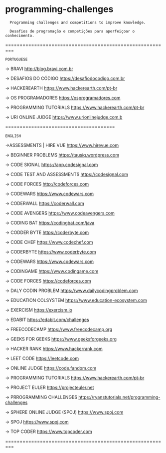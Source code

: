 # programming-challenges

      Programming challenges and competitions to improve knowledge.
      
      Desafios de programação e competições para aperfeiçoar o conhecimento.
      


=========================================================


```
PORTUGUESE
```



-> BRAVI
http://blog.bravi.com.br


-> DESAFIOS DO CÓDIGO 
https://desafiodocodigo.com.br


-> HACKEREARTH
https://www.hackerearth.com/pt-br


-> OS PROGRAMADORES
https://osprogramadores.com


-> PROGRAMMING TUTORIALS 
https://www.hackerearth.com/pt-br


-> URI ONLINE JUDGE
https://www.urionlinejudge.com.b

======================================



```
ENGLISH
```

->ASSESSMENTS | HIRE VUE
https://www.hirevue.com


-> BEGINNER PROBLEMS
https://tausiq.wordpress.com


-> CODE SIGNAL
https://app.codesignal.com


-> CODE TEST AND ASSESSMENTS
https://codesignal.com


-> CODE FORCES
http://codeforces.com


-> CODEWARS 
https://www.codewars.com


-> CODERWALL
https://coderwall.com


-> CODE AVENGERS
https://www.codeavengers.com


-> CODING BAT 
https://codingbat.com/java


-> CODDER BYTE 
https://coderbyte.com


-> CODE CHEF
https://www.codechef.com


-> CODERBYTE
https://www.coderbyte.com


-> CODEWARS
https://www.codewars.com


-> CODINGAME
https://www.codingame.com


-> CODE FORCES
https://codeforces.com


-> DALY CODIN PROBLEM 
https://www.dailycodingproblem.com


-> EDUCATION COLSYSTEM
https://www.education-ecosystem.com


-> EXERCISM
https://exercism.io


-> EDABIT
https://edabit.com/challenges


-> FREECODECAMP
https://www.freecodecamp.org


-> GEEKS FOR GEEKS
https://www.geeksforgeeks.org


-> HACKER RANK
https://www.hackerrank.com


-> LEET CODE
https://leetcode.com


-> ONLINE JUDGE
https://code.fandom.com


-> PROGRAMMING TUTORIALS 
https://www.hackerearth.com/pt-br


-> PROJECT EULER
https://projecteuler.net


-> PRROGRAMMING CHALLENGES
https://ryanstutorials.net/programming-challenges


-> SPHERE ONLINE JUDGE (SPOJ)
https://www.spoj.com


-> SPOJ
https://www.spoj.com


-> TOP CODER
https://www.topcoder.com

=========================================================
